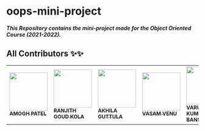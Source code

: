 # oops-mini-project
***This Repository contains the mini-project made for the Object Oriented Course (2021-2022).***

## All Contributors ✨✨

<table>
  <tr>
    <td><a href="https://github.com/AmoghPatel1"><img src="https://github.com/AmoghPatel1.png" width="100px;" alt=""/><br /><sub><b>AMOGH PATEL</b></sub></a></td>
    <td><a href="https://github.com/ranjithgoud23"><img src="https://github.com/ranjithgoud23.png" width="100px;" alt=""/><br /><sub><b>RANJITH GOUD KOLA</b></sub></a></td>
    <td><a href="https://github.com/github-akhila"><img src="https://github.com/github-akhila.png" width="100px;" alt=""/><br /><sub><b>AKHILA GUTTULA</b></sub></a></td>
    <td><a href="https://github.com/venuvasam09"><img src="https://github.com/venuvasam09.png" width="100px;" alt=""/><br /><sub><b>VASAM VENU</b></sub></a></td>
    <td><a href="https://github.com/VARUN-K-BANSAL"><img src="https://github.com/VARUN-K-BANSAL.png" width="100px;" alt=""/><br /><sub><b>VARUN KUMAR BANSAL</b></sub></a></td>
  </tr>
</table>

<!-- #### ![AMOGH PATEL](https://github.com/AmoghPatel1) - S20200010015
#### ![RANJITH GOUD KOLA](https://github.com/ranjithgoud23) - S20200010094
#### ![AKHILA GUTTULA](https://github.com/github-akhila) - S20200010074
#### ![VASAM VENU](https://github.com/venuvasam09) - S20200010225
#### ![VARUN KUMAR BANSAL](https://github.com/VARUN-K-BANSAL) - S20200010223 -->
